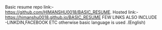 Basic resume repo link:-https://github.com/HIMANSHU0018/BASIC_RESUME.
Hosted link:- https://himanshu0018.github.io/BASIC_RESUME
FEW LINKS ALSO INCLUDE -LINKDIN,FACEBOOK ETC 
otherwise basic language is used .(English)
